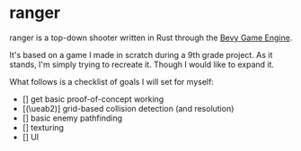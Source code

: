 # ranger

ranger is a top-down shooter written in Rust through the [Bevy Game Engine](https://bevyengine.org/).

It's based on a game I made in scratch during a 9th grade project.
As it stands, I'm simply trying to recreate it. Though I would like to expand it.

What follows is a checklist of goals I will set for myself:

- [] get basic proof-of-concept working
- [(\ueab2)] grid-based collision detection (and resolution)
- [] basic enemy pathfinding
- [] texturing
- [] UI
